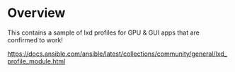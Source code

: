 # Overview
This contains a sample of lxd profiles for GPU & GUI apps that are confirmed to work!


https://docs.ansible.com/ansible/latest/collections/community/general/lxd_profile_module.html